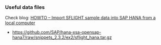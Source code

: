 ### Useful data files

Check blog: [HOWTO – Import SFLIGHT sample data into SAP HANA from a local computer](https://blogs.sap.com/2018/12/18/howto-import-sflight-sample-data-into-sap-hana-from-a-local-computer/)
* https://github.com/SAP/hana-xsa-opensap-hana7/raw/snippets_2.3.2/ex2/sflight_hana.tar.gz

